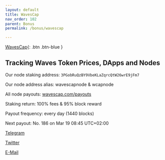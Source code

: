 ```yaml
---
layout: default
title: WavesCap
nav_order: 102
parent: Bonus
permalink: /bonus/wavescap

---
```


[WavesCap](https://wavescap.com){: .btn .btn-blue }

## Tracking Waves Token Prices, DApps and Nodes

Our node staking address: ```3PGobRuQzBY9VbeKLaZqrcQtW26wrE9jFm7```

Our node address alias: wavescapnode & wcapnode

All node payouts: [wavescap.com/payouts](https://wavescap.com/payouts)

Staking return: 100% fees & 95% block reward

Payout frequency: every day (1440 blocks)

Next payout: No. 186 on Mar 19 08:45 UTC+02:00

[Telegram](https://t.me/WavesCap)

[Twitter](https://twitter.com/wavescap)

[E-Mail](mailto:wavescap@pm.me)
